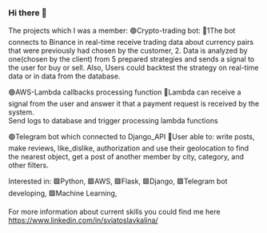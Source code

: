 ### Hi there 👋
The projects which I was a member: 
🟢Crypto-trading bot:
💬1The bot connects to Binance in real-time receive trading data about currency pairs 
that were previously had chosen by the customer,
2. Data is analyzed by one(chosen by the client) from 5 prepared strategies and sends
 a signal to the user for buy or sell. Also, Users could backtest the strategy on real-time data or in data from the database. 


🟢AWS-Lambda callbacks processing function
💬Lambda can receive a signal from the user and answer it that a payment request is received by the system.  
Send logs to database and  trigger processing lambda functions


🟢Telegram bot which connected to  Django_API
💬User able to: write posts, make reviews, like_dislike, authorization and
use their geolocation to find the nearest object, get a post of another member by city, category, and other filters.

Interested in:
🟩Python,
🟩AWS,
🟩Flask, 
🟩Django, 
🟩Telegram bot developing,
🟩Machine Learning,
    

For more information about current skills you could find me here https://www.linkedin.com/in/sviatoslavkalina/
